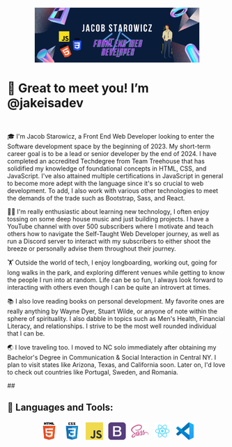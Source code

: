 <p align="center" width="100%">
    <img width="75%" src="https://github.com/jakeisadev/jakeisadev/blob/main/Jacob.png" alt="banner that says Jacob Starowicz - Front End Web Developer">
</p>

<h1>👋 Great to meet you! I’m @jakeisadev</h1><br>

:mortar_board: I'm Jacob Starowicz, a Front End Web Developer looking to enter the Software development space by the beginning of 2023. My short-term career goal is to be a lead or senior developer by the end of 2024. I have completed an accredited Techdegree from Team Treehouse that has solidified my knowledge of foundational concepts in HTML, CSS, and JavaScript. I've also attained multiple certifications in JavaScript in general to become more adept with the language since it's so crucial to web development. To add, I also work with various other technologies to meet the demands of the trade such as Bootstrap, Sass, and React.

:man_technologist: I'm really enthusiastic about learning new technology, I often enjoy tossing on some deep house music and just building projects. I have a YouTube channel with over 500 subscribers where I motivate and teach others how to navigate the Self-Taught Web Developer journey, as well as run a Discord server to interact with my subscribers to either shoot the breeze or personally advise them throughout their journey.

:weight_lifting: Outside the world of tech, I enjoy longboarding, working out, going for long walks in the park, and exploring different venues while getting to know the people I run into at random. Life can be so fun, I always look forward to interacting with others even though I can be quite an introvert at times.

:books: I also love reading books on personal development. My favorite ones are really anything by Wayne Dyer, Stuart Wilde, or anyone of note within the sphere of spirituality. I also dabble in topics such as Men's Health, Financial Literacy, and relationships. I strive to be the most well rounded individual that I can be.

:earth_asia: I love traveling too. I moved to NC solo immediately after obtaining my Bachelor's Degree in Communication & Social Interaction in Central NY. I plan to visit states like Arizona, Texas, and California soon. Later on, I'd love to check out countries like Portugal, Sweden, and Romania.

##<h2> 🧰  Languages and Tools:</h2>
<p align="center">
<img src="https://raw.githubusercontent.com/github/explore/80688e429a7d4ef2fca1e82350fe8e3517d3494d/topics/html/html.png" alt="HTML" height="40" style="vertical-align:top; margin:4px">
<img src="https://raw.githubusercontent.com/github/explore/80688e429a7d4ef2fca1e82350fe8e3517d3494d/topics/css/css.png" alt="CSS" height="40" style="vertical-align:top; margin:4px">
<img src="https://raw.githubusercontent.com/github/explore/80688e429a7d4ef2fca1e82350fe8e3517d3494d/topics/javascript/javascript.png" alt="JavaScript" height="40" style="vertical-align:top; margin:4px">
<img src="https://raw.githubusercontent.com/github/explore/80688e429a7d4ef2fca1e82350fe8e3517d3494d/topics/bootstrap/bootstrap.png" alt="Bootstrap" height="40" style="vertical-align:top; margin:4px">
<img src="https://raw.githubusercontent.com/github/explore/80688e429a7d4ef2fca1e82350fe8e3517d3494d/topics/sass/sass.png" alt="Sass" height="40" style="vertical-align:top; margin:4px">
<img src="https://raw.githubusercontent.com/github/explore/80688e429a7d4ef2fca1e82350fe8e3517d3494d/topics/react/react.png" alt="Sass" height="40" style="vertical-align:top; margin:4px">
<img src="https://raw.githubusercontent.com/github/explore/80688e429a7d4ef2fca1e82350fe8e3517d3494d/topics/visual-studio-code/visual-studio-code.png" alt="node.js" height="40" style="vertical-align:top; margin:4px">
</p>
</p>

<!---
jakeisadev/jakeisadev is a ✨ special ✨ repository because its `README.md` (this file) appears on your GitHub profile.
You can click the Preview link to take a look at your changes.
--->
